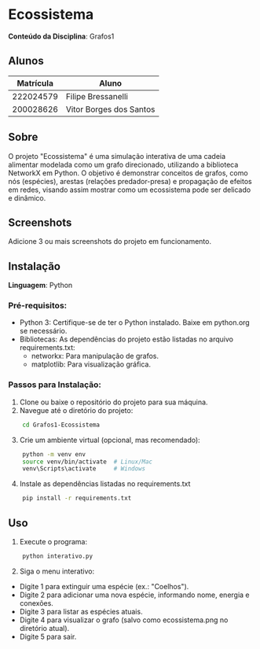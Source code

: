 # Ecossistema

**Conteúdo da Disciplina**: Grafos1<br>

## Alunos
|Matrícula | Aluno |
| -- | -- |
| 222024579  |  Filipe Bressanelli |
| 200028626  |  Vitor Borges dos Santos |

## Sobre 
O projeto "Ecossistema" é uma simulação interativa de uma cadeia alimentar modelada como um grafo direcionado, utilizando a biblioteca NetworkX em Python. O objetivo é demonstrar conceitos de grafos, como nós (espécies), arestas (relações predador-presa) e propagação de efeitos em redes, visando assim mostrar como um ecossistema pode ser delicado e dinâmico.

## Screenshots
Adicione 3 ou mais screenshots do projeto em funcionamento.

## Instalação 
**Linguagem**: Python<br>
### Pré-requisitos:
* Python 3: Certifique-se de ter o Python instalado. Baixe em python.org se necessário.
* Bibliotecas: As dependências do projeto estão listadas no arquivo requirements.txt:
    * networkx: Para manipulação de grafos.
    * matplotlib: Para visualização gráfica.

### Passos para Instalação:
1. Clone ou baixe o repositório do projeto para sua máquina.
2. Navegue até o diretório do projeto:
```bash
    cd Grafos1-Ecossistema
```
3. Crie um ambiente virtual (opcional, mas recomendado):
```bash
    python -m venv env
    source venv/bin/activate  # Linux/Mac
    venv\Scripts\activate     # Windows
```
4. Instale as dependências listadas no requirements.txt
```bash
    pip install -r requirements.txt
```

## Uso 
1. Execute o programa:
```bash
    python interativo.py
```
2. Siga o menu interativo:
* Digite 1 para extinguir uma espécie (ex.: "Coelhos").
* Digite 2 para adicionar uma nova espécie, informando nome, energia e conexões.
* Digite 3 para listar as espécies atuais.
* Digite 4 para visualizar o grafo (salvo como ecossistema.png no diretório atual).
* Digite 5 para sair.
